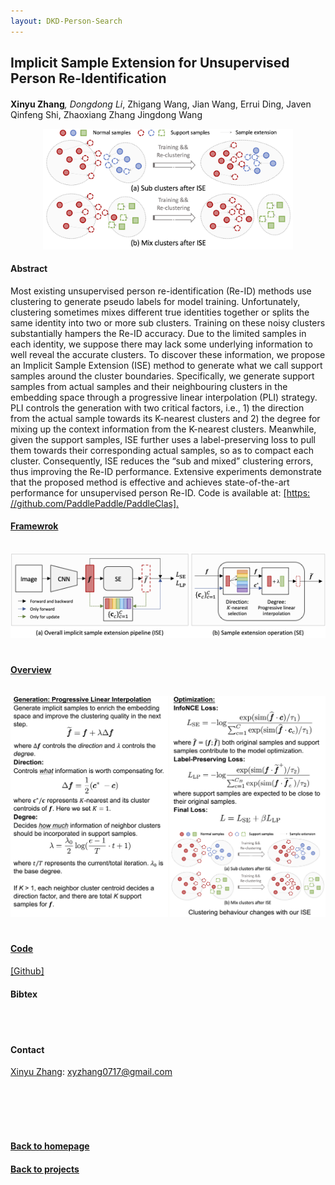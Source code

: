 ```yaml
---
layout: DKD-Person-Search
---
```


## Implicit Sample Extension for Unsupervised Person Re-Identification
<strong>Xinyu Zhang</strong><sup>*</sup>, Dongdong Li<sup>*</sup>, Zhigang Wang, Jian Wang, Errui Ding, Javen Qinfeng Shi, Zhaoxiang Zhang Jingdong Wang <br />

<center><img src="./papers/CVPR22/figure1.png" width="400" alt="CVPR22" style="padding:0px"></center>

#### Abstract
Most existing unsupervised person re-identification (Re-ID) methods use clustering to generate pseudo labels for model training. Unfortunately, clustering sometimes mixes different true identities together or splits the same identity into two or more sub clusters. Training on these noisy clusters substantially hampers the Re-ID accuracy. Due to the limited samples in each identity, we suppose there may lack some underlying information to well reveal the accurate clusters. To discover these information, we propose an Implicit Sample Extension (ISE) method to generate what we call support samples around the cluster boundaries. Specifically, we generate support samples from actual samples and their neighbouring clusters in the embedding space through a progressive linear interpolation (PLI) strategy. PLI controls the generation with two critical factors, i.e., 1) the direction from the actual sample towards its K-nearest clusters and 2) the degree for mixing up the context information from the K-nearest clusters. Meanwhile, given the support samples, ISE further uses a label-preserving loss to pull them towards their corresponding actual samples, so as to compact each cluster. Consequently, ISE reduces the “sub and mixed” clustering errors, thus improving the Re-ID performance. Extensive experiments demonstrate that the proposed method is effective and achieves state-of-the-art performance for unsupervised person Re-ID. Code is available at: <a href='https://github.com/PaddlePaddle/PaddleClas/blob/develop/docs/en/algorithm_introduction/ISE_ReID_en.md'>[https: //github.com/PaddlePaddle/PaddleClas]. 

#### Framewrok
<center><img src="./papers/CVPR22.png" width="600" alt="CVPR22" style="padding-bottom:20px;padding-top:15px"></center>

#### Overview
<center><img src="./papers/CVPR22/algorithm.png" width="600" alt="CVPR22" style="padding-bottom:20px;padding-top:15px"></center>

#### Code
<a href='https://github.com/PaddlePaddle/PaddleClas/blob/develop/docs/en/algorithm_introduction/ISE_ReID_en.md'>[Github]</a>

#### Bibtex
<br />
<br />


#### Contact
<a href='https://zhangxinyu-xyz.github.io/'>Xinyu Zhang</a>: xyzhang0717@gmail.com <br />


<br />
<br />
<br />
<br />
<!-- _yay_ -->

#### [Back to homepage](../)
#### [Back to projects](../projects)
